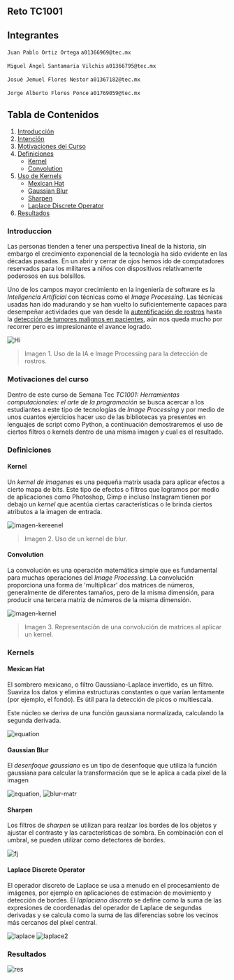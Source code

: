 ## Reto TC1001
## Integrantes

`Juan Pablo Ortiz Ortega`
`a01366969@tec.mx`

`Miguel Ángel Santamaria Vilchis`
`a01366795@tec.mx`

`Josué Jemuel Flores Nestor`
`a01367182@tec.mx`

`Jorge Alberto Flores Ponce`
`a01769059@tec.mx`



## Tabla de Contenidos

1. [Introducción](#Introduccion)
2. [Intención](#Intencion)
3. [Motivaciones del Curso](#Motivaciones)
4. [Definiciones](#Definiciones)
   - [Kernel](#Kernel)
   - [Convolution](#Convolution)
6. [Uso de Kernels](#Uso-de-Kernels)
   - [Mexican Hat](#Mexican-Hat)
   - [Gaussian Blur](#Gaussian-Blur)
   - [Sharpen](#Sharpen)
   - [Laplace Discrete Operator](#Laplace-Discrete-Operator)
7. [Resultados](#Resultados)

### Introduccion

Las personas tienden a tener una perspectiva lineal de la historia, sin embargo el crecimiento exponencial de la tecnología ha sido evidente en las décadas pasadas. En un abrir y cerrar de ojos hemos ido de computadores reservados para los militares a niños con dispositivos relativamente poderosos en sus bolsillos. 

Uno de los campos mayor crecimiento en la ingeniería de software es la _Inteligencia Artificial_ con técnicas como el _Image Processing_. Las técnicas usadas han ido madurando y se han vuelto lo suficientemente capaces para desempeñar actividades que van desde la [autentificación de rostros](https://www.cnet.com/news/politics/in-china-facial-recognition-public-shaming-and-control-go-hand-in-hand/) hasta la [detección de tumores malignos en pacientes](https://www.nature.com/articles/d41586-020-03157-9), aún nos queda mucho por recorrer pero es impresionante el avance logrado.

![Hi](https://miro.medium.com/max/503/1*hqbYnsyjfRcceQqrR_HOyA.jpeg)

> Imagen 1. Uso de la IA e Image Processing para la detección de rostros.


### Motivaciones del curso
Dentro de este curso de Semana Tec *TC1001: Herramientas computacionales: el arte de la programación* se busca acercar a los estudiantes a este tipo de tecnologías de _Image Processing_ y por medio de unos cuantos ejercicios hacer uso de las bibliotecas ya presentes en lenguajes de script como Python, a continuación demostraremos el uso de ciertos filtros o kernels dentro de una misma imagen y cual es el resultado.

### Definiciones

#### Kernel 
Un *kernel de imagenes* es una pequeña matrix usada para aplicar efectos a cierto mapa de bits. Este tipo de efectos o filtros que logramos por medio de aplicaciones como Photoshop, Gimp e incluso Instagram tienen por debajo un *kernel* que acentúa ciertas características o le brinda ciertos atributos a la imagen de entrada.

![imagen-kereenel](https://muthu.co/wp-content/uploads/2019/08/gaussian.png)
> Imagen 2. Uso de un kernel de blur.

#### Convolution
La convolución es una operación matemática simple que es fundamental para muchas operaciones del _Image Processing_. La convolución proporciona una forma de 'multiplicar' dos matrices de números, generalmente de diferentes tamaños, pero de la misma dimensión, para producir una tercera matriz de números de la misma dimensión.


![imagen-kernel](https://miro.medium.com/max/1010/1*jIv2CLxdXsxvx60Urc11Tw.png)
> Imagen 3. Representación de una convolución de matrices al aplicar un kernel.

### Kernels
#### Mexican Hat
El sombrero mexicano, o filtro Gaussiano-Laplace invertido, es un filtro. Suaviza los datos y elimina estructuras constantes o que varían lentamente (por ejemplo, el fondo). Es útil para la detección de picos o multiescala.

Este núcleo se deriva de una función gaussiana normalizada, calculando la segunda derivada.

![equation](https://wikimedia.org/api/rest_v1/media/math/render/svg/7b49f9d3dd22b89089086f95782e6eb4355a537a)

#### Gaussian Blur

El *desenfoque gaussiano* es un tipo de desenfoque que utiliza la función gaussiana para calcular la transformación que se le aplica a cada pixel de la imagen

![equation](https://wikimedia.org/api/rest_v1/media/math/render/svg/6717136818f2166eba2db0cfc915d732add9c64f), 
![blur-matr](https://wikimedia.org/api/rest_v1/media/math/render/svg/ca9c0da52fe7818783942b06aac9cf396ae628bf)



#### Sharpen
Los filtros de *sharpen* se utilizan para realzar los bordes de los objetos y ajustar el contraste y las características de sombra. En combinación con el umbral, se pueden utilizar como detectores de bordes.

![fj](https://wikimedia.org/api/rest_v1/media/math/render/svg/beb8b9a493e8b9cf5deccd61bd845a59ea2e62cc)


#### Laplace Discrete Operator
El operador discreto de Laplace se usa a menudo en el procesamiento de imágenes, por ejemplo en aplicaciones de estimación de movimiento y detección de bordes. El *laplaciano discreto* se define como la suma de las expresiones de coordenadas del operador de Laplace de segundas derivadas y se calcula como la suma de las diferencias sobre los vecinos más cercanos del píxel central.

![laplace](https://wikimedia.org/api/rest_v1/media/math/render/svg/a80b8e15783ab0ab2c7ec21f4c2a3e13b496d12a)
![laplace2](https://wikimedia.org/api/rest_v1/media/math/render/svg/f800ad5f76b6c26c729ff0c1fef44284d7cade7a)


### Resultados
![res](https://github.com/horny-pug/TC1001-Computer-Vision/blob/main/images/results.jpg?raw=true)
